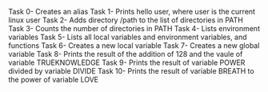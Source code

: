 Task 0- Creates an alias
Task 1- Prints hello user, where user is the current linux user
Task 2- Adds directory /path to the list of directories in PATH
Task 3- Counts the number of directories in PATH
Task 4- Lists environment variables
Task 5- Lists all local variables and environment variables, and functions
Task 6- Creates a new local variable
Task 7- Creates a new global variable
Task 8- Prints the result of the addition of 128 and the vaule of variable TRUEKNOWLEDGE
Task 9- Prints the result of variable POWER divided by variable DIVIDE
Task 10- Prints the result of variable BREATH to the power of variable LOVE
